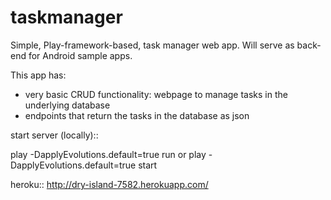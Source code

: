 taskmanager
===========

Simple, Play-framework-based, task manager web app. Will serve as back-end for Android sample apps.

This app has:
- very basic CRUD functionality: webpage to manage tasks in the underlying database
- endpoints that return the tasks in the database as json

start server (locally)::

play -DapplyEvolutions.default=true run
or
play -DapplyEvolutions.default=true start


heroku::
http://dry-island-7582.herokuapp.com/